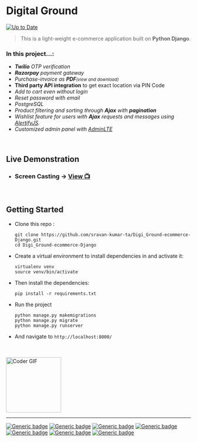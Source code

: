 # Digital Ground
[![Up to Date](https://github.com/ikatyang/emoji-cheat-sheet/workflows/Up%20to%20Date/badge.svg)](https://github.com/ikatyang/emoji-cheat-sheet/actions?query=workflow%3A%22Up+to+Date%22)

>This is a light-weight e-commerce application built on **Python Django**.

### In this project...:
* ***Twilio** OTP verification*
* ***Razorpay** payment gateway*
* *Purchase-invoice as **PDF**<small>(view and download)</small>*
* **Third party API integration** to get exact location via PIN Code
* *Add to cart even without login*
* *Reset password with email*
* *PostgreSQL*
* *Product filtering and sorting through **Ajax** with **pagination***
* *Wishlist feature for users with **Ajax** requests and messages using [AlertifyJS](https://alertifyjs.com/).*
* *Customized admin panel with [AdminLTE](https://django-jazzmin.readthedocs.io/)*
<br>

## Live Demonstration

* ### Screen Casting  -> [View 📺](https://www.linkedin.com/posts/sravankumarta_django-webdevelopment-djangodeveloper-activity-7020838489688596480-MPq7?utm_source=share&utm_medium=member_desktop)
<br>

## Getting Started

* Clone this repo :
  ```
  git clone https://github.com/sravan-kumar-ta/Digi_Ground-ecommerce-Django.git
  cd Digi_Ground-ecommerce-Django
  ```
* Create a virtual environment to install dependencies in and activate it:

  ```
  virtualenv venv
  source venv/bin/activate
  ``` 
* Then install the dependencies:
  ```
  pip install -r requirements.txt
  ```
* Run the project
  ```
  python manage.py makemigrations
  python manage.py migrate
  python manage.py runserver
  ```
* And navigate to `http://localhost:8000/`
<br>
<br>
<img align="center" alt="Coder GIF" width=150 src="https://raw.githubusercontent.com/gist/MedRedha/fd8e2481bde2610c96b9aafde543879c/raw/88624e8d31c4295973dcb7c900dacf0edc0a6d99/coding.gif" />

----------
[![Generic badge](https://img.shields.io/badge/Python-3.10.8-blue.svg)](https://shields.io/)
[![Generic badge](https://img.shields.io/badge/Django-4.0.6-blue.svg)](https://shields.io/)
[![Generic badge](https://img.shields.io/badge/Razorpay-1.3.0-blue.svg)](https://shields.io/)
[![Generic badge](https://img.shields.io/badge/Twilio-7.16.0-blue.svg)](https://shields.io/)
[![Generic badge](https://img.shields.io/badge/PyPDF3-1.0.3-blue.svg)](https://shields.io/)
[![Generic badge](https://img.shields.io/badge/PyJWT-2.4.0-blue.svg)](https://shields.io/)
[![Generic badge](https://img.shields.io/badge/django_jazzmin-2.6.0-blue.svg)](https://shields.io/)
